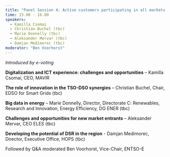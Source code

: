 ```yaml
---
title: "Panel Session 4: Active customers participating in all markets: challenges and opportunities for the CEE region"
time: 15.00 - 16.00
speakers:
  - Kamilla Csomai
  - Christian Buchel (tbc)
  - Marie Donnelly (tbc)
  - Aleksander Mervar (tbc)
  - Damjan Medimorec (tbc)
moderator: "Ben Voorhorst"
---
```



_Introduced by e-voting_

__Digitalization and ICT experience: challenges and opportunities__ – Kamilla Csomai, CEO, MAVIR

__The role of innovation in the TSO-DSO synergies__ – Christian Buchel, Chair, EDSO for Smart Grids (tbc)

__Big data in energy__ – Marie Donnelly, Director, Directorate C: Renewables,  Research and Innovation, Energy Efficiency, DG ENER (tbc)

__Challenges and opportunities for new market entrants__ – Aleksander Mervar, CEO ELES (tbc)

__Developing the potential of DSR in the region__ - Damjan Medimorec, Director, Executive Office, HOPS (tbc)


Followed by Q&A moderated Ben Voorhorst, Vice-Chair, ENTSO-E 

